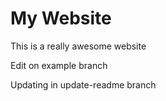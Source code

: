 # My Website

This is a really awesome website

Edit on example branch

Updating in update-readme branch
